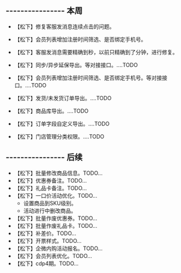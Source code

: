 ## ---------------- 本周
* 【松下】修复客服发消息连续点击的问题。
* 【松下】会员列表增加注册时间筛选、是否绑定手机号。
* 【松下】客服发消息需要精确到秒，以前只精确到了分钟，进行修复。
* 【松下】同步/异步延保导出。等对接接口。....TODO
* 【松下】会员列表增加注册时间筛选、是否绑定手机号。等对接接口。....TODO

* 【松下】发货/未发货订单导出。....TODO
* 【松下】商品库导出。....TODO
* 【松下】订单字段自定义导出。....TODO
* 【松下】门店管理分类权限。....TODO

## ---------------- 后续
* 【松下】批量修改商品信息。TODO...
* 【松下】优惠券备注。TODO...
* 【松下】礼品卡备注。TODO...
* 【松下】一口价活动优化。TODO...
  - 设置商品到SKU级别。
  - 活动进行中删改商品。
* 【松下】批量作废优惠券。TODO...
* 【松下】批量作废礼品卡。TODO...
* 【松下】补差价。TODO...
* 【松下】开票样式。TODO...
* 【松下】企微内购活动报名。TODO...
* 【松下】会员列表优化。TODO...
* 【松下】cdp4期。TODO...

